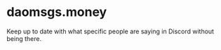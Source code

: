 # daomsgs.money
Keep up to date with what specific people are saying in Discord without being there.

